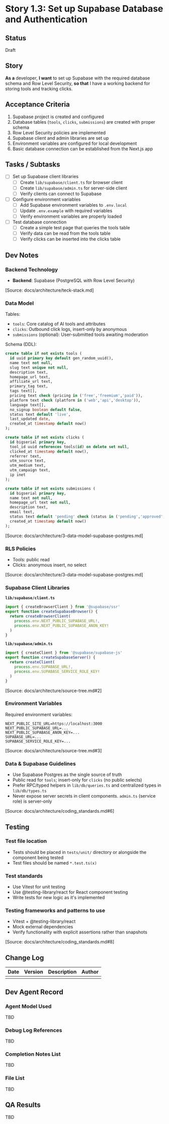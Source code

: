 # Story 1.3: Set up Supabase Database and Authentication

## Status
Draft

## Story
**As a** developer,
**I want** to set up Supabase with the required database schema and Row Level Security,
**so that** I have a working backend for storing tools and tracking clicks.

## Acceptance Criteria
1. Supabase project is created and configured
2. Database tables (`tools`, `clicks`, `submissions`) are created with proper schema
3. Row Level Security policies are implemented
4. Supabase client and admin libraries are set up
5. Environment variables are configured for local development
6. Basic database connection can be established from the Next.js app

## Tasks / Subtasks
- [ ] Set up Supabase client libraries
  - [ ] Create `lib/supabase/client.ts` for browser client
  - [ ] Create `lib/supabase/admin.ts` for server-side client
  - [ ] Verify clients can connect to Supabase
- [ ] Configure environment variables
  - [ ] Add Supabase environment variables to `.env.local`
  - [ ] Update `.env.example` with required variables
  - [ ] Verify environment variables are properly loaded
- [ ] Test database connection
  - [ ] Create a simple test page that queries the tools table
  - [ ] Verify data can be read from the tools table
  - [ ] Verify clicks can be inserted into the clicks table

## Dev Notes
### Backend Technology
- **Backend**: Supabase (PostgreSQL with Row Level Security)

[Source: docs/architecture/teck-stack.md]

### Data Model
Tables:
- `tools`: Core catalog of AI tools and attributes
- `clicks`: Outbound click logs, insert-only by anonymous
- `submissions` (optional): User-submitted tools awaiting moderation

Schema (DDL):
```sql
create table if not exists tools (
  id uuid primary key default gen_random_uuid(),
  name text not null,
  slug text unique not null,
  description text,
  homepage_url text,
  affiliate_url text,
  primary_tag text,
  tags text[],
  pricing text check (pricing in ('free','freemium','paid')),
  platform text check (platform in ('web','api','desktop')),
  language text[],
  no_signup boolean default false,
  status text default 'live',
  last_updated date,
  created_at timestamp default now()
);

create table if not exists clicks (
  id bigserial primary key,
  tool_id uuid references tools(id) on delete set null,
  clicked_at timestamp default now(),
  referrer text,
  utm_source text,
  utm_medium text,
  utm_campaign text,
  ip inet
);

create table if not exists submissions (
  id bigserial primary key,
  name text not null,
  homepage_url text not null,
  description text,
  email text,
  status text default 'pending' check (status in ('pending','approved','rejected')),
  created_at timestamp default now()
);
```

[Source: docs/architecture/3-data-model-supabase-postgres.md]

### RLS Policies
- Tools: public read
- Clicks: anonymous insert, no select

[Source: docs/architecture/3-data-model-supabase-postgres.md]

### Supabase Client Libraries
**`lib/supabase/client.ts`**
```ts
import { createBrowserClient } from '@supabase/ssr'
export function createSupabaseBrowser() {
  return createBrowserClient(
    process.env.NEXT_PUBLIC_SUPABASE_URL!,
    process.env.NEXT_PUBLIC_SUPABASE_ANON_KEY!
  )
}
```

**`lib/supabase/admin.ts`**
```ts
import { createClient } from '@supabase/supabase-js'
export function createSupabaseServer() {
  return createClient(
    process.env.SUPABASE_URL!,
    process.env.SUPABASE_SERVICE_ROLE_KEY!
  )
}
```

[Source: docs/architecture/source-tree.md#2]

### Environment Variables
Required environment variables:
```
NEXT_PUBLIC_SITE_URL=https://localhost:3000
NEXT_PUBLIC_SUPABASE_URL=...
NEXT_PUBLIC_SUPABASE_ANON_KEY=...
SUPABASE_URL=...
SUPABASE_SERVICE_ROLE_KEY=...
```

[Source: docs/architecture/source-tree.md#3]

### Data & Supabase Guidelines
- Use Supabase Postgres as the single source of truth
- Public read for `tools`; insert-only for `clicks` (no public selects)
- Prefer RPC/typed helpers in `lib/db/queries.ts` and centralized types in `lib/db/types.ts`
- Never expose server secrets in client components. `admin.ts` (service role) is server-only

[Source: docs/architecture/coding_standards.md#6]

## Testing
### Test file location
- Tests should be placed in `tests/unit/` directory or alongside the component being tested
- Test files should be named `*.test.ts(x)`

### Test standards
- Use Vitest for unit testing
- Use @testing-library/react for React component testing
- Write tests for new logic as it's implemented

### Testing frameworks and patterns to use
- Vitest + @testing-library/react
- Mock external dependencies
- Verify functionality with explicit assertions rather than snapshots

[Source: docs/architecture/coding_standards.md#8]

## Change Log
| Date | Version | Description | Author |
|------|---------|-------------|--------|
|      |         |             |        |

## Dev Agent Record
### Agent Model Used
TBD

### Debug Log References
TBD

### Completion Notes List
TBD

### File List
TBD

## QA Results
TBD